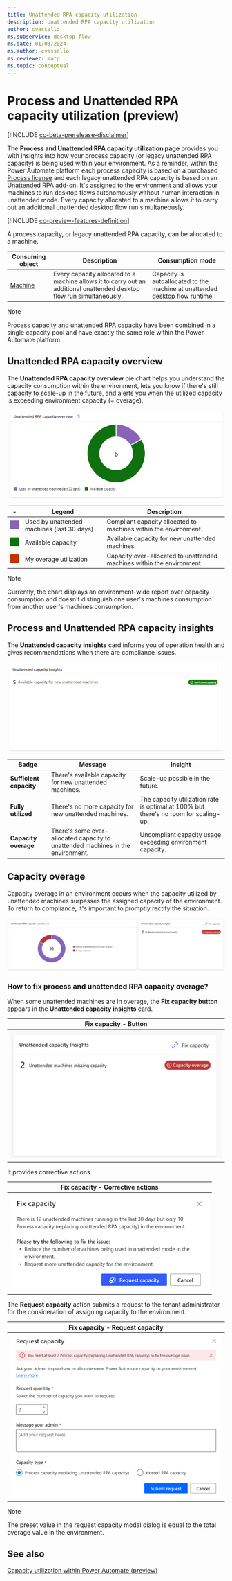 ```yaml
---
title: Unattended RPA capacity utilization 
description: Unattended RPA capacity utilization 
author: cvassallo
ms.subservice: desktop-flow
ms.date: 01/03/2024
ms.author: cvassallo
ms.reviewer: matp
ms.topic: conceptual
---
```


# Process and Unattended RPA capacity utilization (preview)

[!INCLUDE [cc-beta-prerelease-disclaimer](actions-reference/includes/cc-beta-prerelease-disclaimer.md)]

The **Process and Unattended RPA capacity utilization page** provides you with insights into how your process capacity (or legacy unattended RPA capacity) is being used within your environment. As a reminder, within the Power Automate platform each process capacity is based on a purchased [Process license](/power-platform/admin/power-automate-licensing/types) and each legacy unattended RPA capacity is based on an [Unattended RPA add-on](/power-platform/admin/power-automate-licensing/add-ons#unattended-rpa-add-on). It's [assigned to the environment](/power-platform/admin/capacity-add-on#allocate-or-change-capacity-in-an-environment) and allows your machines to run desktop flows autonomously without human interaction in unattended mode. Every capacity allocated to a machine allows it to carry out an additional unattended desktop flow run simultaneously.

[!INCLUDE [cc-preview-features-definition](../includes/cc-preview-features-definition.md)]

A process capacity, or legacy unattended RPA capacity, can be allocated to a machine.

|Consuming object|Description|Consumption mode|
|----|--------------------|----|
|[Machine](manage-machines.md)|Every capacity allocated to a machine allows it to carry out an additional unattended desktop flow run simultaneously.|Capacity is autoallocated to the machine at unattended desktop flow runtime.|

> [!NOTE]
>
> Process capacity and unattended RPA capacity have been combined in a single capacity pool and have exactly the same role within the Power Automate platform.

## Unattended RPA capacity overview

The **Unattended RPA capacity overview** pie chart helps you understand the capacity consumption within the environment, lets you know if there's still capacity to scale-up in the future, and alerts you when the utilized capacity is exceeding environment capacity (= overage).

![Process capacity overview](media/capacity-utilization/unattended-capacity-overview.png)

|-|Legend|Description|
|----|--------------------|----|
|![Legend color - Used by unattended machines (last 30 days)](media/capacity-utilization/legend-used-by-unattended-machines.png)|Used by unattended machines (last 30 days)|Compliant capacity allocated to machines within the environment.|
|![Legend color - Available capacity](media/capacity-utilization/legend-available-capacity.png)|Available capacity|Available capacity for new unattended machines.|
|![Legend color - Overage utilization](media/capacity-utilization/legend-my-overage-utilization.png)|My overage utilization|Capacity over-allocated to unattended machines within the environment.|

> [!NOTE]
>
> Currently, the chart displays an environment-wide report over capacity consumption and doesn't distinguish one user's machines consumption from another user's machines consumption.

## Process and Unattended RPA capacity insights

The **Unattended capacity insights** card informs you of operation health and gives recommendations when there are compliance issues.

![Unattended capacity insight](media/capacity-utilization/unattended-capacity-insight.png)

|Badge|Message|Insight|
|----|--------------------|----|
|**Sufficient capacity**|There's available capacity for new unattended machines.|Scale-up possible in the future.|
|**Fully utilized**|There's no more capacity for new unattended machines.|The capacity utilization rate is optimal at 100% but there's no room for scaling-up.|
|**Capacity overage**|There's some over-allocated capacity to unattended machines in the environment.|Uncompliant capacity usage exceeding environment capacity.|

## Capacity overage

Capacity overage in an environment occurs when the capacity utilized by unattended machines surpasses the assigned capacity of the environment. To return to compliance, it's important to promptly rectify the situation.

![Process overage](media/capacity-utilization/overage-unattended.png)

### How to fix process and unattended RPA capacity overage?

When some unattended machines are in overage, the **Fix capacity button** appears in the **Unattended capacity insights** card.

|Fix capacity - Button|
|-------|
|![Fix process capacity button](media/capacity-utilization/fix-process-capacity-button.png)|

It provides corrective actions.

|Fix capacity - Corrective actions|
|-|
|![Process fix capacity actions](media/capacity-utilization/unattended-fix-capacity.png)|

The **Request capacity** action submits a request to the tenant administrator for the consideration of assigning capacity to the environment.

|Fix capacity - Request capacity|
|-|
|![Process request capacity](media/capacity-utilization/unattended-capacity-request.png)|

> [!NOTE]
> 
> The preset value in the request capacity modal dialog is equal to the total overage value in the environment.

## See also

[Capacity utilization within Power Automate (preview)](capacity-utilization.md)
